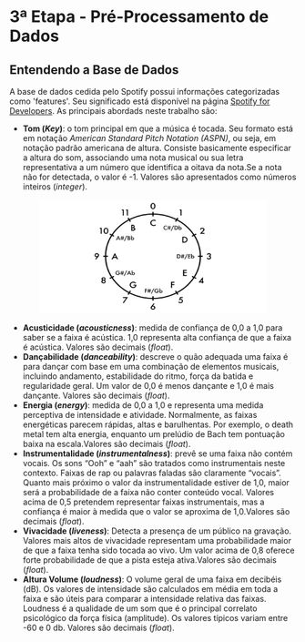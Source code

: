# 3ª Etapa - Pré-Processamento de Dados

## Entendendo a Base de Dados
A base de dados cedida pelo Spotify possui informações categorizadas como 'features'. Seu significado está disponível na página [Spotify for Developers](https://developer.spotify.com/documentation/web-api/reference/get-audio-features). As principais abordads neste trabalho são:

* **Tom (_Key_)**: o tom principal em que a música é tocada. Seu formato está em notação _American Standard Pitch Notation (ASPN)_, ou seja, em notação padrão americana de altura. Consiste basicamente especificar a altura do som, associando uma nota musical ou sua letra representativa a um número que identifica a oitava da nota.Se a nota não for detectada, o valor é -1. Valores são apresentados como números inteiros (_integer_).
<div align="center">
<img src="/imagens/Integer-Circle.001.png" width="400" height="200">
</div>

* **Acusticidade (_acousticness_)**: medida de confiança de 0,0 a 1,0 para saber se a faixa é acústica. 1,0 representa alta confiança de que a faixa é acústica. Valores são decimais (_float_).
* **Dançabilidade (_danceability_)**: descreve o quão adequada uma faixa é para dançar com base em uma combinação de elementos musicais, incluindo andamento, estabilidade do ritmo, força da batida e regularidade geral. Um valor de 0,0 é menos dançante e 1,0 é mais dançante. Valores são decimais (_float_).
* **Energia (_energy_)**: medida de 0,0 a 1,0 e representa uma medida perceptiva de intensidade e atividade. Normalmente, as faixas energéticas parecem rápidas, altas e barulhentas. Por exemplo, o death metal tem alta energia, enquanto um prelúdio de Bach tem pontuação baixa na escala.Valores são decimais (_float_).
* **Instrumentalidade (_instrumentalness_)**: prevê se uma faixa não contém vocais. Os sons “Ooh” e “aah” são tratados como instrumentais neste contexto. Faixas de rap ou palavras faladas são claramente “vocais”. Quanto mais próximo o valor da instrumentalidade estiver de 1,0, maior será a probabilidade de a faixa não conter conteúdo vocal. Valores acima de 0,5 pretendem representar faixas instrumentais, mas a confiança é maior à medida que o valor se aproxima de 1,0.Valores são decimais (_float_).
* **Vivacidade (_liveness_)**: Detecta a presença de um público na gravação. Valores mais altos de vivacidade representam uma probabilidade maior de que a faixa tenha sido tocada ao vivo. Um valor acima de 0,8 oferece forte probabilidade de que a pista esteja ativa.Valores são decimais (_float_).
* **Altura Volume (_loudness_)**: O volume geral de uma faixa em decibéis (dB). Os valores de intensidade são calculados em média em toda a faixa e são úteis para comparar a intensidade relativa das faixas. Loudness é a qualidade de um som que é o principal correlato psicológico da força física (amplitude). Os valores típicos variam entre -60 e 0 db. Valores são decimais (_float_).
